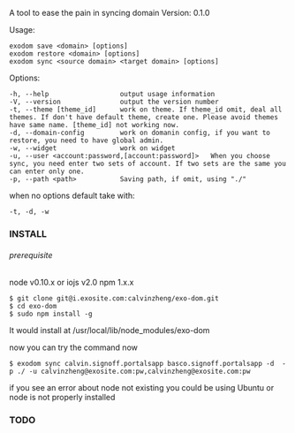 A tool to ease the pain in syncing domain
Version: 0.1.0

Usage:

    exodom save <domain> [options]
    exodom restore <domain> [options]
    exodom sync <source domain> <target domain> [options]

Options:

    -h, --help                 	output usage information
    -V, --version              	output the version number
    -t, --theme [theme_id]      work on theme. If theme_id omit, deal all themes. If don't have default theme, create one. Please avoid themes have same name. [theme_id] not working now.
    -d, --domain-config         work on domanin config, if you want to restore, you need to have global admin.
    -w, --widget                work on widget
    -u, --user <account:password,[account:password]>   When you choose sync, you need enter two sets of account. If two sets are the same you can enter only one.
    -p, --path <path>           Saving path, if omit, using "./"

when no options default take with:

    -t, -d, -w

### INSTALL

###### prerequisite

node v0.10.x or iojs v2.0
npm 1.x.x

	$ git clone git@i.exosite.com:calvinzheng/exo-dom.git
	$ cd exo-dom
	$ sudo npm install -g

It would install at /usr/local/lib/node_modules/exo-dom

now you can try the command now

	$ exodom sync calvin.signoff.portalsapp basco.signoff.portalsapp -d  -p ./ -u calvinzheng@exosite.com:pw,calvinzheng@exosite.com:pw

if you see an error about node not existing
you could be using Ubuntu or node is not properly installed

### TODO

